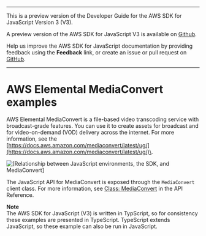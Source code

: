 --------

This is a preview version of the Developer Guide for the AWS SDK for JavaScript Version 3 \(V3\)\.

A preview version of the AWS SDK for JavaScript V3 is available on [Github](https://github.com/aws/aws-sdk-js-v3)\.

Help us improve the AWS SDK for JavaScript documentation by providing feedback using the **Feedback** link, or create an issue or pull request on [GitHub](https://github.com/awsdocs/aws-sdk-for-javascript-v3)\.

--------

# AWS Elemental MediaConvert examples<a name="emc-examples"></a>

AWS Elemental MediaConvert is a file\-based video transcoding service with broadcast\-grade features\. You can use it to create assets for broadcast and for video\-on\-demand \(VOD\) delivery across the internet\. For more information, see the [https://docs.aws.amazon.com/mediaconvert/latest/ug/](https://docs.aws.amazon.com/mediaconvert/latest/ug/)\.

![\[Relationship between JavaScript environments, the SDK, and MediaConvert\]](http://docs.aws.amazon.com/sdk-for-javascript/v3/developer-guide/images/code-samples-mediaconvert.png)

The JavaScript API for MediaConvert is exposed through the `MediaConvert` client class\. For more information, see [Class: MediaConvert](https://docs.aws.amazon.com/AWSJavaScriptSDK/latest/AWS/MediaConvert.html) in the API Reference\.

**Note**  
The AWS SDK for JavaScript \(V3\) is written in TypScript, so for consistency these examples are presented in TypeScript\. TypeScript extends JavaScript, so these example can also be run in JavaScript\.